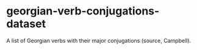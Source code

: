 # georgian-verb-conjugations-dataset
A list of Georgian verbs with their major conjugations (source, Campbell).
